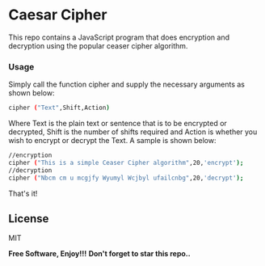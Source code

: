 # Caesar Cipher

This repo contains a JavaScript program that does encryption and decryption using the popular ceaser cipher algorithm. 

### Usage
Simply call the function cipher and supply the necessary arguments as shown below:   

```sh
cipher ("Text",Shift,Action)
```
Where Text is the plain text or sentence that is to be encrypted or decrypted, Shift is the number of shifts required and Action is whether you wish to encrypt or decrypt the Text.
A sample is shown below:

```sh
//encryption
cipher ("This is a simple Ceaser Cipher algorithm",20,'encrypt');
//decryption
cipher ("Nbcm cm u mcgjfy Wyumyl Wcjbyl ufailcnbg",20,'decrypt');
```
That's it!

License
----

MIT


**Free Software, Enjoy!!!**
**Don't forget to star this repo..**
